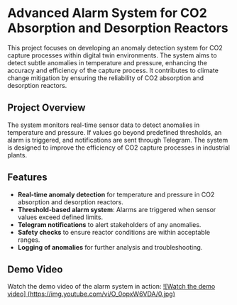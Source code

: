 # Advanced Alarm System for CO2 Absorption and Desorption Reactors

This project focuses on developing an anomaly detection system for CO2 capture processes within digital twin environments. The system aims to detect subtle anomalies in temperature and pressure, enhancing the accuracy and efficiency of the capture process. It contributes to climate change mitigation by ensuring the reliability of CO2 absorption and desorption reactors.

## Project Overview

The system monitors real-time sensor data to detect anomalies in temperature and pressure. If values go beyond predefined thresholds, an alarm is triggered, and notifications are sent through Telegram. The system is designed to improve the efficiency of CO2 capture processes in industrial plants.

## Features
- **Real-time anomaly detection** for temperature and pressure in CO2 absorption and desorption reactors.
- **Threshold-based alarm system**: Alarms are triggered when sensor values exceed defined limits.
- **Telegram notifications** to alert stakeholders of any anomalies.
- **Safety checks** to ensure reactor conditions are within acceptable ranges.
- **Logging of anomalies** for further analysis and troubleshooting.

## Demo Video
Watch the demo video of the alarm system in action:
[![Watch the demo video]
(https://img.youtube.com/vi/O_0opxW6VDA/0.jpg)](https://youtu.be/O_0opxW6VDA)
